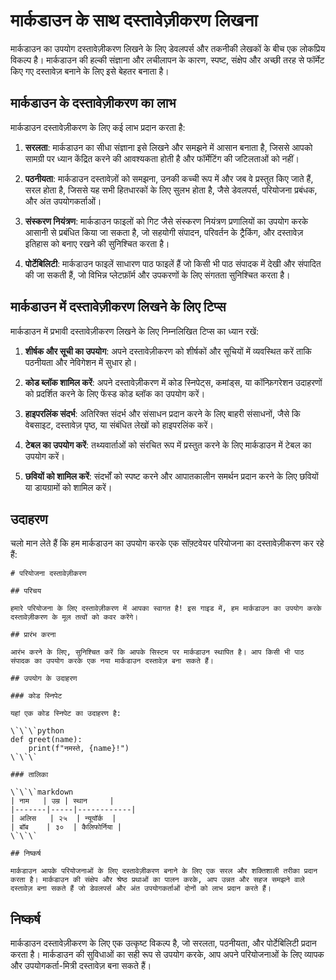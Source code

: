 # मार्कडाउन के साथ दस्तावेज़ीकरण लिखना

मार्कडाउन का उपयोग दस्तावेज़ीकरण लिखने के लिए डेवलपर्स और तकनीकी लेखकों के बीच एक लोकप्रिय विकल्प है। मार्कडाउन की हल्की संज्ञाना और लचीलापन के कारण, स्पष्ट, संक्षेप और अच्छी तरह से फॉर्मेट किए गए दस्तावेज़ बनाने के लिए इसे बेहतर बनाता है।

## मार्कडाउन के दस्तावेज़ीकरण का लाभ

मार्कडाउन दस्तावेज़ीकरण के लिए कई लाभ प्रदान करता है:

1. **सरलता**: मार्कडाउन का सीधा संज्ञाना इसे लिखने और समझने में आसान बनाता है, जिससे आपको सामग्री पर ध्यान केंद्रित करने की आवश्यकता होती है और फॉर्मेटिंग की जटिलताओं को नहीं।

2. **पठनीयता**: मार्कडाउन दस्तावेज़ों को समझना, उनकी कच्ची रूप में और जब वे प्रस्तुत किए जाते हैं, सरल होता है, जिससे यह सभी हितधारकों के लिए सुलभ होता है, जैसे डेवलपर्स, परियोजना प्रबंधक, और अंत उपयोगकर्ताओं।

3. **संस्करण नियंत्रण**: मार्कडाउन फाइलों को गिट जैसे संस्करण नियंत्रण प्रणालियों का उपयोग करके आसानी से प्रबंधित किया जा सकता है, जो सहयोगी संपादन, परिवर्तन के ट्रैकिंग, और दस्तावेज़ इतिहास को बनाए रखने की सुनिश्चित करता है।

4. **पोर्टेबिलिटी**: मार्कडाउन फाइलें साधारण पाठ फाइलें हैं जो किसी भी पाठ संपादक में देखी और संपादित की जा सकती हैं, जो विभिन्न प्लेटफ़ॉर्म और उपकरणों के लिए संगतता सुनिश्चित करता है।

## मार्कडाउन में दस्तावेज़ीकरण लिखने के लिए टिप्स

मार्कडाउन में प्रभावी दस्तावेज़ीकरण लिखने के लिए निम्नलिखित टिप्स का ध्यान रखें:

1. **शीर्षक और सूची का उपयोग**: अपने दस्तावेज़ीकरण को शीर्षकों और सूचियों में व्यवस्थित करें ताकि पठनीयता और नेविगेशन में सुधार हो।

2. **कोड ब्लॉक शामिल करें**: अपने दस्तावेज़ीकरण में कोड स्निपेट्स, कमांड्स, या कॉन्फ़िगरेशन उदाहरणों को प्रदर्शित करने के लिए फेंस्ड कोड ब्लॉक का उपयोग करें।

3. **हाइपरलिंक संदर्भ**: अतिरिक्त संदर्भ और संसाधन प्रदान करने के लिए बाहरी संसाधनों, जैसे कि वेबसाइट, दस्तावेज़ पृष्ठ, या संबंधित लेखों को हाइपरलिंक करें।

4. **टेबल का उपयोग करें**: तथ्यवार्ताओं को संरचित रूप में प्रस्तुत करने के लिए मार्कडाउन में टेबल का उपयोग करें।

5. **छवियों को शामिल करें**: संदर्भों को स्पष्ट करने और आपातकालीन समर्थन प्रदान करने के लिए छवियों या डायग्रामों को शामिल करें।

## उदाहरण

चलो मान लेते हैं कि हम मार्कडाउन का उपयोग करके एक सॉफ़्टवेयर परियोजना का दस्तावेज़ीकरण कर रहे हैं:

```
# परियोजना दस्तावेज़ीकरण

## परिचय

हमारे परियोजना के लिए दस्तावेज़ीकरण में आपका स्वागत है! इस गाइड में, हम मार्कडाउन का उपयोग करके दस्तावेज़ीकरण के मूल तत्वों को कवर करेंगे।

## प्रारंभ करना

आरंभ करने के लिए, सुनिश्चित करें कि आपके सिस्टम पर मार्कडाउन स्थापित है। आप किसी भी पाठ संपादक का उपयोग करके एक नया मार्कडाउन दस्तावेज़ बना सकते हैं।

## उपयोग के उदाहरण

### कोड स्निपेट

यहां एक कोड स्निपेट का उदाहरण है:

\`\`\`python
def greet(name):
    print(f"नमस्ते, {name}!")
\`\`\`

### तालिका

\`\`\`markdown
| नाम   | उम्र | स्थान     |
|-------|-----|------------|
| अलिस   | २५  | न्यूयॉर्क  |
| बॉब    | ३०  | कैलिफोर्निया |
\`\`\`

## निष्कर्ष

मार्कडाउन आपके परियोजनाओं के लिए दस्तावेज़ीकरण बनाने के लिए एक सरल और शक्तिशाली तरीका प्रदान करता है। मार्कडाउन की संक्षेप और श्रेष्ठ प्रथाओं का पालन करके, आप उन्नत और सहज समझने वाले दस्तावेज़ बना सकते हैं जो डेवलपर्स और अंत उपयोगकर्ताओं दोनों को लाभ प्रदान करते हैं।
```

## निष्कर्ष

मार्कडाउन दस्तावेज़ीकरण के लिए एक उत्कृष्ट विकल्प है, जो सरलता, पठनीयता, और पोर्टेबिलिटी प्रदान करता है। मार्कडाउन की सुविधाओं का सही रूप से उपयोग करके, आप अपने परियोजनाओं के लिए व्यापक और उपयोगकर्ता-मित्री दस्तावेज़ बना सकते हैं।
